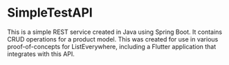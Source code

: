 <h1>SimpleTestAPI</h1>
<p>This is a simple REST service created in Java using Spring Boot. It contains CRUD operations for a product model. This was created for use in various proof-of-concepts for ListEverywhere, including a Flutter application that integrates with this API.</p>